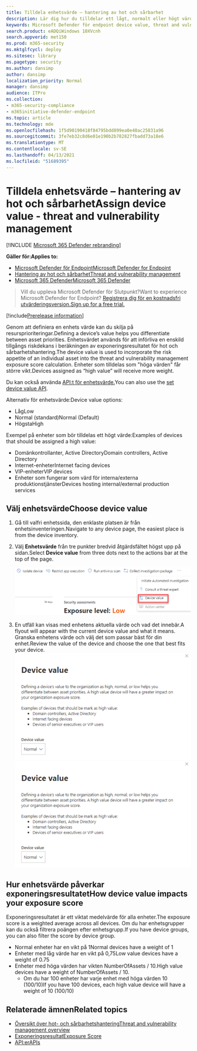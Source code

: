 ```yaml
---
title: Tilldela enhetsvärde – hantering av hot och sårbarhet
description: Lär dig hur du tilldelar ett lågt, normalt eller högt värde till en enhet så att du kan skilja mellan resursprioriteringar.
keywords: Microsoft Defender för endpoint device value, threat and vulnerability management device value, high value devices, device value exposure score
search.product: eADQiWindows 10XVcnh
search.appverid: met150
ms.prod: m365-security
ms.mktglfcycl: deploy
ms.sitesec: library
ms.pagetype: security
ms.author: dansimp
author: dansimp
localization_priority: Normal
manager: dansimp
audience: ITPro
ms.collection:
- m365-security-compliance
- m365initiative-defender-endpoint
ms.topic: article
ms.technology: mde
ms.openlocfilehash: 1f5d90190418f84795bdd899ea0e48ac25831a96
ms.sourcegitcommit: 3fe7eb32c8d6e01e190b2b782827fbadd73a18e6
ms.translationtype: MT
ms.contentlocale: sv-SE
ms.lasthandoff: 04/13/2021
ms.locfileid: "51689395"
---
```

# <a name="assign-device-value---threat-and-vulnerability-management"></a><span data-ttu-id="eec79-104">Tilldela enhetsvärde – hantering av hot och sårbarhet</span><span class="sxs-lookup"><span data-stu-id="eec79-104">Assign device value - threat and vulnerability management</span></span>

[!INCLUDE [Microsoft 365 Defender rebranding](../../includes/microsoft-defender.md)]

<span data-ttu-id="eec79-105">**Gäller för:**</span><span class="sxs-lookup"><span data-stu-id="eec79-105">**Applies to:**</span></span>

- [<span data-ttu-id="eec79-106">Microsoft Defender för Endpoint</span><span class="sxs-lookup"><span data-stu-id="eec79-106">Microsoft Defender for Endpoint</span></span>](https://go.microsoft.com/fwlink/?linkid=2154037)
- [<span data-ttu-id="eec79-107">Hantering av hot och sårbarhet</span><span class="sxs-lookup"><span data-stu-id="eec79-107">Threat and vulnerability management</span></span>](next-gen-threat-and-vuln-mgt.md)
- [<span data-ttu-id="eec79-108">Microsoft 365 Defender</span><span class="sxs-lookup"><span data-stu-id="eec79-108">Microsoft 365 Defender</span></span>](https://go.microsoft.com/fwlink/?linkid=2118804)

> <span data-ttu-id="eec79-109">Vill du uppleva Microsoft Defender för Slutpunkt?</span><span class="sxs-lookup"><span data-stu-id="eec79-109">Want to experience Microsoft Defender for Endpoint?</span></span> [<span data-ttu-id="eec79-110">Registrera dig för en kostnadsfri utvärderingsversion.</span><span class="sxs-lookup"><span data-stu-id="eec79-110">Sign up for a free trial.</span></span>](https://www.microsoft.com/microsoft-365/windows/microsoft-defender-atp?ocid=docs-wdatp-portaloverview-abovefoldlink)

[!include[Prerelease information](../../includes/prerelease.md)]

<span data-ttu-id="eec79-111">Genom att definiera en enhets värde kan du skilja på resursprioriteringar.</span><span class="sxs-lookup"><span data-stu-id="eec79-111">Defining a device’s value helps you differentiate between asset priorities.</span></span> <span data-ttu-id="eec79-112">Enhetsvärdet används för att införliva en enskild tillgångs riskdekans i beräkningen av exponeringsresultatet för hot och sårbarhetshantering.</span><span class="sxs-lookup"><span data-stu-id="eec79-112">The device value is used to incorporate the risk appetite of an individual asset into the threat and vulnerability management exposure score calculation.</span></span> <span data-ttu-id="eec79-113">Enheter som tilldelas som "höga värden" får större vikt.</span><span class="sxs-lookup"><span data-stu-id="eec79-113">Devices assigned as “high value” will receive more weight.</span></span>

<span data-ttu-id="eec79-114">Du kan också använda [API:t för enhetsvärde.](set-device-value.md)</span><span class="sxs-lookup"><span data-stu-id="eec79-114">You can also use the [set device value API](set-device-value.md).</span></span>

<span data-ttu-id="eec79-115">Alternativ för enhetsvärde:</span><span class="sxs-lookup"><span data-stu-id="eec79-115">Device value options:</span></span>

- <span data-ttu-id="eec79-116">Låg</span><span class="sxs-lookup"><span data-stu-id="eec79-116">Low</span></span>
- <span data-ttu-id="eec79-117">Normal (standard)</span><span class="sxs-lookup"><span data-stu-id="eec79-117">Normal (Default)</span></span>
- <span data-ttu-id="eec79-118">Högsta</span><span class="sxs-lookup"><span data-stu-id="eec79-118">High</span></span>

<span data-ttu-id="eec79-119">Exempel på enheter som bör tilldelas ett högt värde:</span><span class="sxs-lookup"><span data-stu-id="eec79-119">Examples of devices that should be assigned a high value:</span></span>

- <span data-ttu-id="eec79-120">Domänkontrollanter, Active Directory</span><span class="sxs-lookup"><span data-stu-id="eec79-120">Domain controllers, Active Directory</span></span>
- <span data-ttu-id="eec79-121">Internet-enheter</span><span class="sxs-lookup"><span data-stu-id="eec79-121">Internet facing devices</span></span>
- <span data-ttu-id="eec79-122">VIP-enheter</span><span class="sxs-lookup"><span data-stu-id="eec79-122">VIP devices</span></span>
- <span data-ttu-id="eec79-123">Enheter som fungerar som värd för interna/externa produktionstjänster</span><span class="sxs-lookup"><span data-stu-id="eec79-123">Devices hosting internal/external production services</span></span>

## <a name="choose-device-value"></a><span data-ttu-id="eec79-124">Välj enhetsvärde</span><span class="sxs-lookup"><span data-stu-id="eec79-124">Choose device value</span></span>

1. <span data-ttu-id="eec79-125">Gå till valfri enhetssida, den enklaste platsen är från enhetsinventeringen.</span><span class="sxs-lookup"><span data-stu-id="eec79-125">Navigate to any device page, the easiest place is from the device inventory.</span></span>

2. <span data-ttu-id="eec79-126">Välj **Enhetsvärde** från tre punkter bredvid åtgärdsfältet högst upp på sidan.</span><span class="sxs-lookup"><span data-stu-id="eec79-126">Select **Device value** from three dots next to the actions bar at the top of the page.</span></span>

    ![Exempel på listrutan för enhetsvärde.](images/tvm-device-value-dropdown.png)

3. <span data-ttu-id="eec79-128">En utfäll kan visas med enhetens aktuella värde och vad det innebär.</span><span class="sxs-lookup"><span data-stu-id="eec79-128">A flyout will appear with the current device value and what it means.</span></span> <span data-ttu-id="eec79-129">Granska enhetens värde och välj det som passar bäst för din enhet.</span><span class="sxs-lookup"><span data-stu-id="eec79-129">Review the value of the device and choose the one that best fits your device.</span></span>
<span data-ttu-id="eec79-130">![Exempel på utfällvärde för enheten.](images/tvm-device-value-flyout.png)</span><span class="sxs-lookup"><span data-stu-id="eec79-130">![Example of the device value flyout.](images/tvm-device-value-flyout.png)</span></span>

## <a name="how-device-value-impacts-your-exposure-score"></a><span data-ttu-id="eec79-131">Hur enhetsvärde påverkar exponeringsresultatet</span><span class="sxs-lookup"><span data-stu-id="eec79-131">How device value impacts your exposure score</span></span>

<span data-ttu-id="eec79-132">Exponeringsresultatet är ett viktat medelvärde för alla enheter.</span><span class="sxs-lookup"><span data-stu-id="eec79-132">The exposure score is a weighted average across all devices.</span></span> <span data-ttu-id="eec79-133">Om du har enhetsgrupper kan du också filtrera poängen efter enhetsgrupp.</span><span class="sxs-lookup"><span data-stu-id="eec79-133">If you have device groups, you can also filter the score by device group.</span></span>

- <span data-ttu-id="eec79-134">Normal enheter har en vikt på 1</span><span class="sxs-lookup"><span data-stu-id="eec79-134">Normal devices have a weight of 1</span></span>
- <span data-ttu-id="eec79-135">Enheter med låg värde har en vikt på 0,75</span><span class="sxs-lookup"><span data-stu-id="eec79-135">Low value devices have a weight of 0.75</span></span>
- <span data-ttu-id="eec79-136">Enheter med höga värden har vikten NumberOfAssets / 10.</span><span class="sxs-lookup"><span data-stu-id="eec79-136">High value devices have a weight of NumberOfAssets / 10.</span></span>
    - <span data-ttu-id="eec79-137">Om du har 100 enheter har varje enhet med höga värden 10 (100/10)</span><span class="sxs-lookup"><span data-stu-id="eec79-137">If you have 100 devices, each high value device will have a weight of 10 (100/10)</span></span>

## <a name="related-topics"></a><span data-ttu-id="eec79-138">Relaterade ämnen</span><span class="sxs-lookup"><span data-stu-id="eec79-138">Related topics</span></span>

- [<span data-ttu-id="eec79-139">Översikt över hot- och sårbarhetshantering</span><span class="sxs-lookup"><span data-stu-id="eec79-139">Threat and vulnerability management overview</span></span>](next-gen-threat-and-vuln-mgt.md)
- [<span data-ttu-id="eec79-140">Exponeringsresultat</span><span class="sxs-lookup"><span data-stu-id="eec79-140">Exposure Score</span></span>](tvm-exposure-score.md)
- [<span data-ttu-id="eec79-141">API:er</span><span class="sxs-lookup"><span data-stu-id="eec79-141">APIs</span></span>](next-gen-threat-and-vuln-mgt.md#apis)